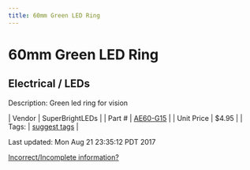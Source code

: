 ```yaml
---
title: 60mm Green LED Ring
---
```


# 60mm Green LED Ring
## Electrical / LEDs
Description: 	Green led ring for vision 

| Vendor | SuperBrightLEDs | 
| Part # | [AE60-G15](https://www.superbrightleds.com/moreinfo/led-headlight-accent-lights/led-halo-angel-eye-headlight-accent-lights/49/) | 
| Unit Price | $4.95 | 
| Tags: | [suggest tags](https://docs.google.com/forms/d/e/1FAIpQLSeWyY8v3RgOty-MyWmh9U0iivNYN_molChYyS-0U-o-kOAv_g/viewform) | 

Last updated: Mon Aug 21 23:35:12 PDT 2017

 [Incorrect/Incomplete information?](https://docs.google.com/forms/d/e/1FAIpQLSeWyY8v3RgOty-MyWmh9U0iivNYN_molChYyS-0U-o-kOAv_g/viewform)